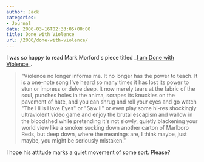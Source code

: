 ```yaml
---
author: Jack
categories:
- Journal
date: 2006-03-16T02:33:05+00:00
title: Done with Violence
url: /2006/done-with-violence/
---
```


I was so happy to read Mark Morford's piece titled \_[I am Done with Violence][1]\_. 

> "Violence no longer informs me. It no longer has the power to teach. It is a one-note song I've heard so many times it has lost its power to stun or impress or delve deep. It now merely tears at the fabric of the soul, punches holes in the anima, scrapes its knuckles on the pavement of hate, and you can shrug and roll your eyes and go watch "The Hills Have Eyes" or "Saw II" or even play some hi-res shockingly ultraviolent video game and enjoy the brutal escapism and wallow in the bloodshed while pretending it's not slowly, quietly blackening your world view like a smoker sucking down another carton of Marlboro Reds, but deep down, where the meanings are, I think maybe, just maybe, you might be seriously mistaken." 

I hope his attitude marks a quiet movement of some sort. Please? 

[1]: <http://www.sfgate.com/cgi-bin/article.cgi?f=/g/a/2006/03/15/notes031506.DTL>